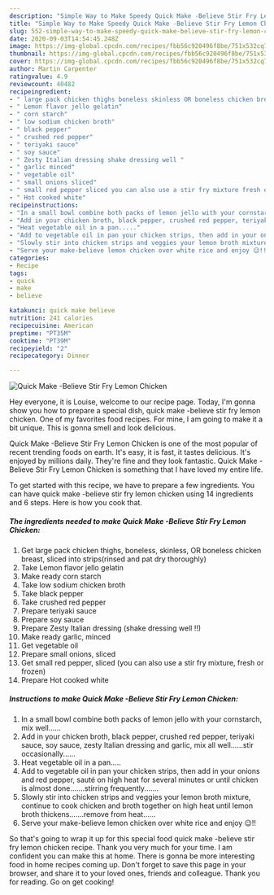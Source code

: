 ```yaml
---
description: "Simple Way to Make Speedy Quick Make -Believe Stir Fry Lemon Chicken"
title: "Simple Way to Make Speedy Quick Make -Believe Stir Fry Lemon Chicken"
slug: 552-simple-way-to-make-speedy-quick-make-believe-stir-fry-lemon-chicken
date: 2020-09-03T14:54:45.248Z
image: https://img-global.cpcdn.com/recipes/fbb56c920496f8be/751x532cq70/quick-make-believe-stir-fry-lemon-chicken-recipe-main-photo.jpg
thumbnail: https://img-global.cpcdn.com/recipes/fbb56c920496f8be/751x532cq70/quick-make-believe-stir-fry-lemon-chicken-recipe-main-photo.jpg
cover: https://img-global.cpcdn.com/recipes/fbb56c920496f8be/751x532cq70/quick-make-believe-stir-fry-lemon-chicken-recipe-main-photo.jpg
author: Martin Carpenter
ratingvalue: 4.9
reviewcount: 40482
recipeingredient:
- " large pack chicken thighs boneless skinless OR boneless chicken breast sliced into stripsrinsed and pat dry thoroughly"
- " Lemon flavor jello gelatin"
- " corn starch"
- " low sodium chicken broth"
- " black pepper"
- " crushed red pepper"
- " teriyaki sauce"
- " soy sauce"
- " Zesty Italian dressing shake dressing well "
- " garlic minced"
- " vegetable oil"
- " small onions sliced"
- " small red pepper sliced you can also use a stir fry mixture fresh or frozen"
- " Hot cooked white"
recipeinstructions:
- "In a small bowl combine both packs of lemon jello with your cornstarch, mix well......"
- "Add in your chicken broth, black pepper, crushed red pepper, teriyaki sauce, soy sauce, zesty Italian dressing and garlic, mix all well......stir occasionally......"
- "Heat vegetable oil in a pan....."
- "Add to vegetable oil in pan your chicken strips, then add in your onions and red pepper, sauté on high heat for several minutes or until chicken is almost done.......stirring frequently......."
- "Slowly stir into chicken strips and veggies your lemon broth mixture, continue to cook chicken and broth together on high heat until lemon broth thickens.......remove from heat......"
- "Serve your make-believe lemon chicken over white rice and enjoy 😉!!"
categories:
- Recipe
tags:
- quick
- make
- believe

katakunci: quick make believe 
nutrition: 241 calories
recipecuisine: American
preptime: "PT35M"
cooktime: "PT39M"
recipeyield: "2"
recipecategory: Dinner

---
```



![Quick Make -Believe Stir Fry Lemon Chicken](https://img-global.cpcdn.com/recipes/fbb56c920496f8be/751x532cq70/quick-make-believe-stir-fry-lemon-chicken-recipe-main-photo.jpg)

Hey everyone, it is Louise, welcome to our recipe page. Today, I'm gonna show you how to prepare a special dish, quick make -believe stir fry lemon chicken. One of my favorites food recipes. For mine, I am going to make it a bit unique. This is gonna smell and look delicious.



Quick Make -Believe Stir Fry Lemon Chicken is one of the most popular of recent trending foods on earth. It's easy, it is fast, it tastes delicious. It's enjoyed by millions daily. They're fine and they look fantastic. Quick Make -Believe Stir Fry Lemon Chicken is something that I have loved my entire life.


To get started with this recipe, we have to prepare a few ingredients. You can have quick make -believe stir fry lemon chicken using 14 ingredients and 6 steps. Here is how you cook that.

<!--inarticleads1-->

##### The ingredients needed to make Quick Make -Believe Stir Fry Lemon Chicken:

1. Get  large pack chicken thighs, boneless, skinless, OR boneless chicken breast, sliced into strips(rinsed and pat dry thoroughly)
1. Take  Lemon flavor jello gelatin
1. Make ready  corn starch
1. Take  low sodium chicken broth
1. Take  black pepper
1. Take  crushed red pepper
1. Prepare  teriyaki sauce
1. Prepare  soy sauce
1. Prepare  Zesty Italian dressing (shake dressing well !!)
1. Make ready  garlic, minced
1. Get  vegetable oil
1. Prepare  small onions, sliced
1. Get  small red pepper, sliced (you can also use a stir fry mixture, fresh or frozen)
1. Prepare  Hot cooked white




<!--inarticleads2-->

##### Instructions to make Quick Make -Believe Stir Fry Lemon Chicken:

1. In a small bowl combine both packs of lemon jello with your cornstarch, mix well......
1. Add in your chicken broth, black pepper, crushed red pepper, teriyaki sauce, soy sauce, zesty Italian dressing and garlic, mix all well......stir occasionally......
1. Heat vegetable oil in a pan.....
1. Add to vegetable oil in pan your chicken strips, then add in your onions and red pepper, sauté on high heat for several minutes or until chicken is almost done.......stirring frequently.......
1. Slowly stir into chicken strips and veggies your lemon broth mixture, continue to cook chicken and broth together on high heat until lemon broth thickens.......remove from heat......
1. Serve your make-believe lemon chicken over white rice and enjoy 😉!!




So that's going to wrap it up for this special food quick make -believe stir fry lemon chicken recipe. Thank you very much for your time. I am confident you can make this at home. There is gonna be more interesting food in home recipes coming up. Don't forget to save this page in your browser, and share it to your loved ones, friends and colleague. Thank you for reading. Go on get cooking!
